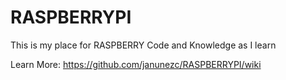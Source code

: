 RASPBERRYPI
===========

This is my place for RASPBERRY Code and Knowledge as I learn


Learn More: https://github.com/janunezc/RASPBERRYPI/wiki
